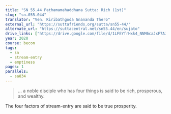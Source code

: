 ```yaml
---
title: "SN 55.44 Paṭhamamahaddhana Sutta: Rich (1st)"
slug: "sn.055.044"
translator: "Ven. Kiribathgoda Gnananda Thero"
external_url: "https://suttafriends.org/sutta/sn55-44/"
alternate_url: "https://suttacentral.net/sn55.44/en/sujato"
drive_links: ["https://drive.google.com/file/d/1LFEYfrHxk4_NNM6caJxF7AJgqpFwrv1S/view?usp=drivesdk"]
year: 2020
course: becon
tags:
  - sn
  - stream-entry
  - emptiness
pages: 1
parallels:
  - sa834
---
```


> … a noble disciple who has four things is said to be rich, prosperous, and wealthy.

The four factors of stream-entry are said to be true prosperity.

